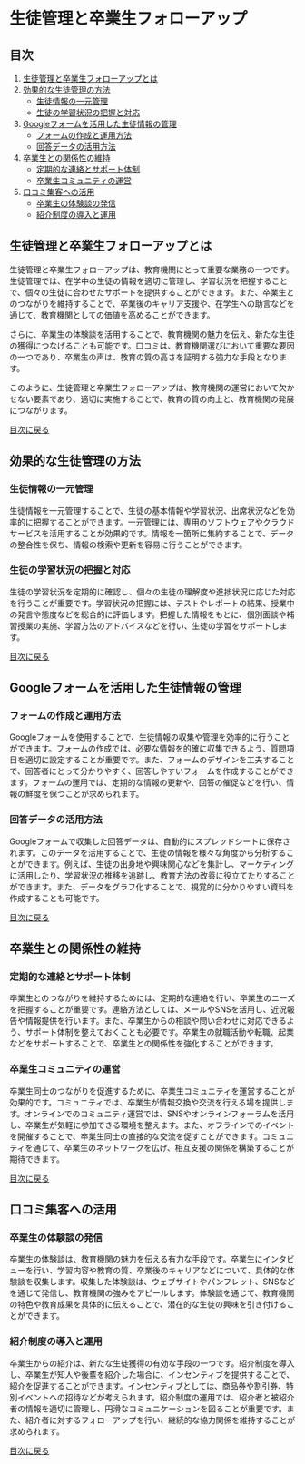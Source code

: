 # 生徒管理と卒業生フォローアップ

<a id="table-of-contents"></a>

## 目次
1. [生徒管理と卒業生フォローアップとは](#introduction)
2. [効果的な生徒管理の方法](#student-management)
   - [生徒情報の一元管理](#centralized-management)
   - [生徒の学習状況の把握と対応](#learning-status)
3. [Googleフォームを活用した生徒情報の管理](#google-forms)
   - [フォームの作成と運用方法](#form-creation)
   - [回答データの活用方法](#data-utilization)
4. [卒業生との関係性の維持](#alumni-relations)
   - [定期的な連絡とサポート体制](#regular-communication)
   - [卒業生コミュニティの運営](#alumni-community)
5. [口コミ集客への活用](#word-of-mouth)
   - [卒業生の体験談の発信](#alumni-testimonials)
   - [紹介制度の導入と運用](#referral-system)

<a id="introduction"></a>

## 生徒管理と卒業生フォローアップとは

生徒管理と卒業生フォローアップは、教育機関にとって重要な業務の一つです。生徒管理では、在学中の生徒の情報を適切に管理し、学習状況を把握することで、個々の生徒に合わせたサポートを提供することができます。また、卒業生とのつながりを維持することで、卒業後のキャリア支援や、在学生への助言などを通じて、教育機関としての価値を高めることができます。

さらに、卒業生の体験談を活用することで、教育機関の魅力を伝え、新たな生徒の獲得につなげることも可能です。口コミは、教育機関選びにおいて重要な要因の一つであり、卒業生の声は、教育の質の高さを証明する強力な手段となります。

このように、生徒管理と卒業生フォローアップは、教育機関の運営において欠かせない要素であり、適切に実施することで、教育の質の向上と、教育機関の発展につながります。

[目次に戻る](#table-of-contents)

<a id="student-management"></a>

## 効果的な生徒管理の方法

### <a id="centralized-management"></a>生徒情報の一元管理

生徒情報を一元管理することで、生徒の基本情報や学習状況、出席状況などを効率的に把握することができます。一元管理には、専用のソフトウェアやクラウドサービスを活用することが効果的です。情報を一箇所に集約することで、データの整合性を保ち、情報の検索や更新を容易に行うことができます。

### <a id="learning-status"></a>生徒の学習状況の把握と対応

生徒の学習状況を定期的に確認し、個々の生徒の理解度や進捗状況に応じた対応を行うことが重要です。学習状況の把握には、テストやレポートの結果、授業中の発言や態度などを総合的に評価します。把握した情報をもとに、個別面談や補習授業の実施、学習方法のアドバイスなどを行い、生徒の学習をサポートします。

[目次に戻る](#table-of-contents)

<a id="google-forms"></a>

## Googleフォームを活用した生徒情報の管理

### <a id="form-creation"></a>フォームの作成と運用方法

Googleフォームを使用することで、生徒情報の収集や管理を効率的に行うことができます。フォームの作成では、必要な情報を的確に収集できるよう、質問項目を適切に設定することが重要です。また、フォームのデザインを工夫することで、回答者にとって分かりやすく、回答しやすいフォームを作成することができます。フォームの運用では、定期的な情報の更新や、回答の催促などを行い、情報の鮮度を保つことが求められます。

### <a id="data-utilization"></a>回答データの活用方法

Googleフォームで収集した回答データは、自動的にスプレッドシートに保存されます。このデータを活用することで、生徒の情報を様々な角度から分析することができます。例えば、生徒の出身地や興味関心などを集計し、マーケティングに活用したり、学習状況の推移を追跡し、教育方法の改善に役立てたりすることができます。また、データをグラフ化することで、視覚的に分かりやすい資料を作成することも可能です。

[目次に戻る](#table-of-contents)

<a id="alumni-relations"></a>

## 卒業生との関係性の維持

### <a id="regular-communication"></a>定期的な連絡とサポート体制

卒業生とのつながりを維持するためには、定期的な連絡を行い、卒業生のニーズを把握することが重要です。連絡方法としては、メールやSNSを活用し、近況報告や情報提供を行います。また、卒業生からの相談や問い合わせに対応できるよう、サポート体制を整えておくことも必要です。卒業生の就職活動や転職、起業などをサポートすることで、卒業生との関係性を強化することができます。

### <a id="alumni-community"></a>卒業生コミュニティの運営

卒業生同士のつながりを促進するために、卒業生コミュニティを運営することが効果的です。コミュニティでは、卒業生が情報交換や交流を行える場を提供します。オンラインでのコミュニティ運営では、SNSやオンラインフォーラムを活用し、卒業生が気軽に参加できる環境を整えます。また、オフラインでのイベントを開催することで、卒業生同士の直接的な交流を促すことができます。コミュニティを通じて、卒業生のネットワークを広げ、相互支援の関係を構築することが期待できます。

[目次に戻る](#table-of-contents)

<a id="word-of-mouth"></a>

## 口コミ集客への活用

### <a id="alumni-testimonials"></a>卒業生の体験談の発信

卒業生の体験談は、教育機関の魅力を伝える有力な手段です。卒業生にインタビューを行い、学習内容や教育の質、卒業後のキャリアなどについて、具体的な体験談を収集します。収集した体験談は、ウェブサイトやパンフレット、SNSなどを通じて発信し、教育機関の強みをアピールします。体験談を通じて、教育機関の特色や教育成果を具体的に伝えることで、潜在的な生徒の興味を引き付けることができます。

### <a id="referral-system"></a>紹介制度の導入と運用

卒業生からの紹介は、新たな生徒獲得の有効な手段の一つです。紹介制度を導入し、卒業生が知人や後輩を紹介した場合に、インセンティブを提供することで、紹介を促進することができます。インセンティブとしては、商品券や割引券、特別イベントへの招待などが考えられます。紹介制度の運用では、紹介者と被紹介者の情報を適切に管理し、円滑なコミュニケーションを図ることが重要です。また、紹介者に対するフォローアップを行い、継続的な協力関係を維持することが求められます。

[目次に戻る](#table-of-contents)